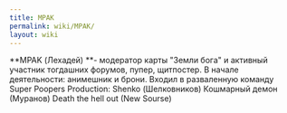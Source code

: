 ```yaml
---
title: MPAK
permalink: wiki/MPAK/
layout: wiki
---
```


**MPAK (Лехадей) **- модератор карты "Земли бога" и активный участник
тогдашних форумов, пупер, щитпостер. В начале деятельности: анимешник и
брони. Входил в разваленную команду Super Poopers Production: Shenko
(Шелковников) Кошмарный демон (Муранов) Death the hell out (New Sourse)
